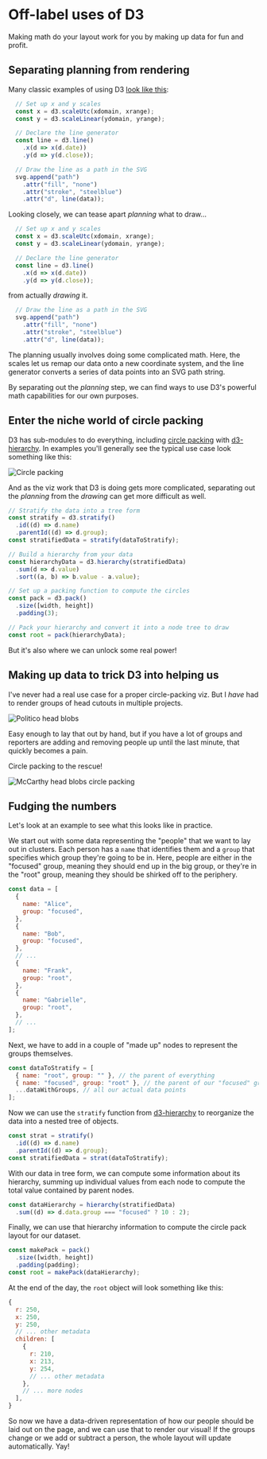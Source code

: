 # Off-label uses of D3

Making math do your layout work for you by making up data for fun and profit.

## Separating planning from rendering

Many classic examples of using D3 [look like this][d3-line-example]:

```js
  // Set up x and y scales
  const x = d3.scaleUtc(xdomain, xrange);
  const y = d3.scaleLinear(ydomain, yrange);

  // Declare the line generator
  const line = d3.line()
    .x(d => x(d.date))
    .y(d => y(d.close));

  // Draw the line as a path in the SVG
  svg.append("path")
    .attr("fill", "none")
    .attr("stroke", "steelblue")
    .attr("d", line(data));
```

Looking closely, we can tease apart _planning_ what to draw...

```js
  // Set up x and y scales
  const x = d3.scaleUtc(xdomain, xrange);
  const y = d3.scaleLinear(ydomain, yrange);

  // Declare the line generator
  const line = d3.line()
    .x(d => x(d.date))
    .y(d => y(d.close));
```

from actually _drawing_ it.

```js
  // Draw the line as a path in the SVG
  svg.append("path")
    .attr("fill", "none")
    .attr("stroke", "steelblue")
    .attr("d", line(data));
```

The planning usually involves doing some complicated math. Here, the scales let
us remap our data onto a new coordinate system, and the line generator converts
a series of data points into an SVG path string.

By separating out the _planning_ step, we can find ways to use D3's powerful
math capabilities for our own purposes.

## Enter the niche world of circle packing

D3 has sub-modules to do everything, including [circle
packing](https://en.wikipedia.org/wiki/Circle_packing) with [d3-hierarchy][].
In examples you'll generally see the typical use case look something like this:

![Circle packing](./images/circle-pack-padded.png)

And as the viz work that D3 is doing gets more complicated, separating out the
_planning_ from the _drawing_ can get more difficult as well.

```js
// Stratify the data into a tree form
const stratify = d3.stratify()
  .id((d) => d.name)
  .parentId((d) => d.group);
const stratifiedData = stratify(dataToStratify);

// Build a hierarchy from your data
const hierarchyData = d3.hierarchy(stratifiedData)
  .sum(d => d.value)
  .sort((a, b) => b.value - a.value);

// Set up a packing function to compute the circles
const pack = d3.pack()
  .size([width, height])
  .padding(3);

// Pack your hierarchy and convert it into a node tree to draw
const root = pack(hierarchyData);
```

But it's also where we can unlock some real power!

## Making up data to trick D3 into helping us

I've never had a real use case for a proper circle-packing viz. But I _have_
had to render groups of head cutouts in multiple projects.

![Politico head blobs](./images/blob-diptych.png)

Easy enough to lay that out by hand, but if you have a lot of groups and
reporters are adding and removing people up until the last minute, that quickly
becomes a pain.

Circle packing to the rescue!

![McCarthy head blobs circle packing](./images/mccarthy-circle-pack.png)

## Fudging the numbers

Let's look at an example to see what this looks like in practice.

We start out with some data representing the "people" that we want to lay out
in clusters. Each person has a `name` that identifies them and a `group` that
specifies which group they're going to be in. Here, people are either in the
"focused" group, meaning they should end up in the big group, or they're in the
"root" group, meaning they should be shirked off to the periphery.

```js
const data = [
  {
    name: "Alice",
    group: "focused",
  },
  {
    name: "Bob",
    group: "focused",
  },
  // ...
  {
    name: "Frank",
    group: "root",
  },
  {
    name: "Gabrielle",
    group: "root",
  },
  // ...
];
```

Next, we have to add in a couple of "made up" nodes to represent the groups
themselves.

```js
const dataToStratify = [
  { name: "root", group: "" }, // the parent of everything
  { name: "focused", group: "root" }, // the parent of our "focused" group
  ...dataWithGroups, // all our actual data points
];
```

Now we can use the `stratify` function from [d3-hierarchy][] to reorganize the
data into a nested tree of objects.

```js
const strat = stratify()
  .id((d) => d.name)
  .parentId((d) => d.group);
const stratifiedData = strat(dataToStratify);
```

With our data in tree form, we can compute some information about its
hierarchy, summing up individual values from each node to compute the total
value contained by parent nodes.

```js
const dataHierarchy = hierarchy(stratifiedData)
  .sum((d) => d.data.group === "focused" ? 10 : 2);
```

Finally, we can use that hierarchy information to compute the circle pack
layout for our dataset.

```js
const makePack = pack()
  .size([width, height])
  .padding(padding);
const root = makePack(dataHierarchy);
```

At the end of the day, the `root` object will look something like this:

```js
{
  r: 250,
  x: 250,
  y: 250,
  // ... other metadata
  children: [
    {
      r: 210,
      x: 213,
      y: 254,
      // ... other metadata
    },
    // ... more nodes
  ],
}
```

So now we have a data-driven representation of how our people should be laid
out on the page, and we can use that to render our visual! If the groups change
or we add or subtract a person, the whole layout will update automatically.
Yay!

[d3-hierarchy]: https://d3js.org/d3-hierarchy
[d3-pack-example]: https://observablehq.com/@d3/pack-component
[d3-line-example]: https://observablehq.com/@d3/line-chart/2
